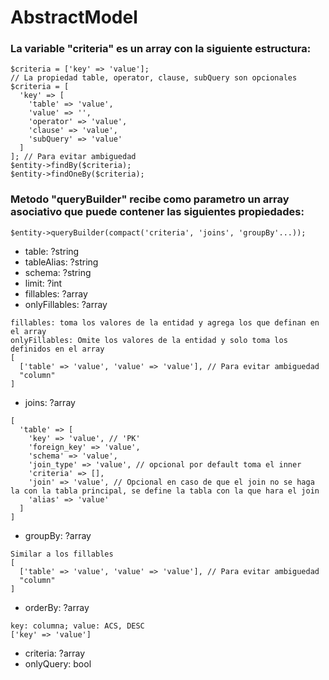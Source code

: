 # AbstractModel
### La variable "criteria" es un array con la siguiente estructura:
```
$criteria = ['key' => 'value'];
// La propiedad table, operator, clause, subQuery son opcionales
$criteria = [
  'key' => [
    'table' => 'value',
    'value' => '',
    'operator' => 'value',
    'clause' => 'value',
    'subQuery' => 'value'
  ]
]; // Para evitar ambiguedad
$entity->findBy($criteria);
$entity->findOneBy($criteria);
```

### Metodo "queryBuilder" recibe como parametro un array asociativo que puede contener las siguientes propiedades:
```
$entity->queryBuilder(compact('criteria', 'joins', 'groupBy'...));
```
- table: ?string
- tableAlias: ?string
- schema: ?string
- limit: ?int
- fillables: ?array
- onlyFillables: ?array
```
fillables: toma los valores de la entidad y agrega los que definan en el array
onlyFillables: Omite los valores de la entidad y solo toma los definidos en el array
[
  ['table' => 'value', 'value' => 'value'], // Para evitar ambiguedad
  "column"
]
```
- joins: ?array
```
[
  'table' => [
    'key' => 'value', // 'PK'
    'foreign_key' => 'value',
    'schema' => 'value',
    'join_type' => 'value', // opcional por default toma el inner
    'criteria' => [],
    'join' => 'value', // Opcional en caso de que el join no se haga la con la tabla principal, se define la tabla con la que hara el join
    'alias' => 'value'
  ]
]
```
- groupBy: ?array
```
Similar a los fillables
[
  ['table' => 'value', 'value' => 'value'], // Para evitar ambiguedad
  "column"
]
```
- orderBy: ?array
```
key: columna; value: ACS, DESC
['key' => 'value']
```
- criteria: ?array
- onlyQuery: bool
